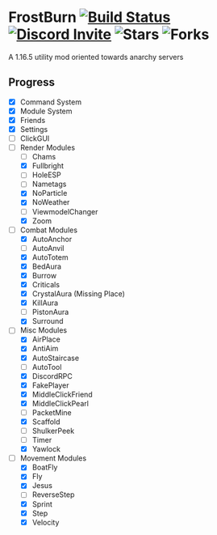 # FrostBurn [![Build Status](https://www.travis-ci.com/evaan/FrostBurn.svg?branch=main)](https://www.travis-ci.com/evaan/FrostBurn) [![Discord Invite](https://img.shields.io/badge/Discord-XkpYgpfHtc-blue)](https://discord.gg/XkpYgpfHtc) ![Stars](https://img.shields.io/github/stars/evaan/FrostBurn) ![Forks](https://img.shields.io/github/forks/evaan/FrostBurn)
A 1.16.5 utility mod oriented towards anarchy servers
## Progress
  - [x] Command System
  - [x] Module System
  - [x] Friends
  - [x] Settings
  - [ ] ClickGUI
  - [ ] Render Modules
    - [ ] Chams
    - [x] Fullbright
    - [ ] HoleESP
    - [ ] Nametags
    - [x] NoParticle
    - [x] NoWeather
    - [ ] ViewmodelChanger
    - [x] Zoom
  - [ ] Combat Modules
    - [x] AutoAnchor
    - [ ] AutoAnvil
    - [x] AutoTotem
    - [x] BedAura
    - [x] Burrow
    - [x] Criticals 
    - [x] CrystalAura (Missing Place)
    - [x] KillAura
    - [ ] PistonAura
    - [x] Surround
  - [ ] Misc Modules
    - [x] AirPlace
    - [x] AntiAim
    - [x] AutoStaircase
    - [ ] AutoTool
    - [x] DiscordRPC
    - [x] FakePlayer
    - [x] MiddleClickFriend
    - [x] MiddleClickPearl
    - [ ] PacketMine
    - [x] Scaffold
    - [ ] ShulkerPeek
    - [ ] Timer
    - [x] Yawlock
  - [ ] Movement Modules
    - [x] BoatFly
    - [x] Fly
    - [x] Jesus
    - [ ] ReverseStep
    - [x] Sprint
    - [x] Step
    - [x] Velocity